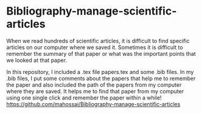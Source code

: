 # Bibliography-manage-scientific-articles
When we read hundreds of scientific articles, it is difficult to find specific articles on our computer where we saved it. Sometimes it is difficult to remember the summary of that paper or what was the important points that we looked at that paper. 

In this repository, I included a .tex file papers.tex and some .bib files. In my .bib files, I put some comments about the papers that help me to remember the paper and also included the path of the papers from my computer where they are saved. It helps me to find that paper from my computer using one single click and remember the paper within a while!
https://github.com/mahossai/Bibliography-manage-scientific-articles
